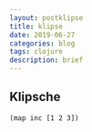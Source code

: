 ```yaml
---
layout: postklipse
title: klipse
date: 2019-06-27
categories: blog
tags: clojure 
description: brief
---
```


## Klipsche

<div><pre><code class="language-klipse">(map inc [1 2 3])
</code></pre>
</div>
